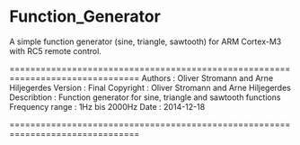 # Function_Generator
A simple function generator (sine, triangle, sawtooth) for ARM Cortex-M3 with RC5 remote control.


===============================================================================
Authors     	  : Oliver Stromann and Arne Hiljegerdes
Version     	  : Final
Copyright   	  : Oliver Stromann and Arne Hiljegerdes
Describtion	    : Function generator for sine, triangle and sawtooth functions
Frequency range	: 1Hz bis 2000Hz
Date          : 2014-12-18

===============================================================================
